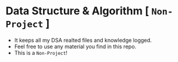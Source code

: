 # Data Structure & Algorithm [ `Non-Project` ]

- It keeps all my DSA realted files and knowledge logged.
- Feel free to use any material you find in this repo.
- This is a `Non-Project`!